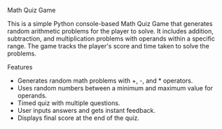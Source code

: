 Math Quiz Game

This is a simple Python console-based Math Quiz Game that generates random arithmetic problems for the player to solve. It includes addition, subtraction, and multiplication problems with operands within a specific range. The game tracks the player's score and time taken to solve the problems.

Features
- Generates random math problems with +, -, and * operators.
- Uses random numbers between a minimum and maximum value for operands.
- Timed quiz with multiple questions.
- User inputs answers and gets instant feedback.
- Displays final score at the end of the quiz.
